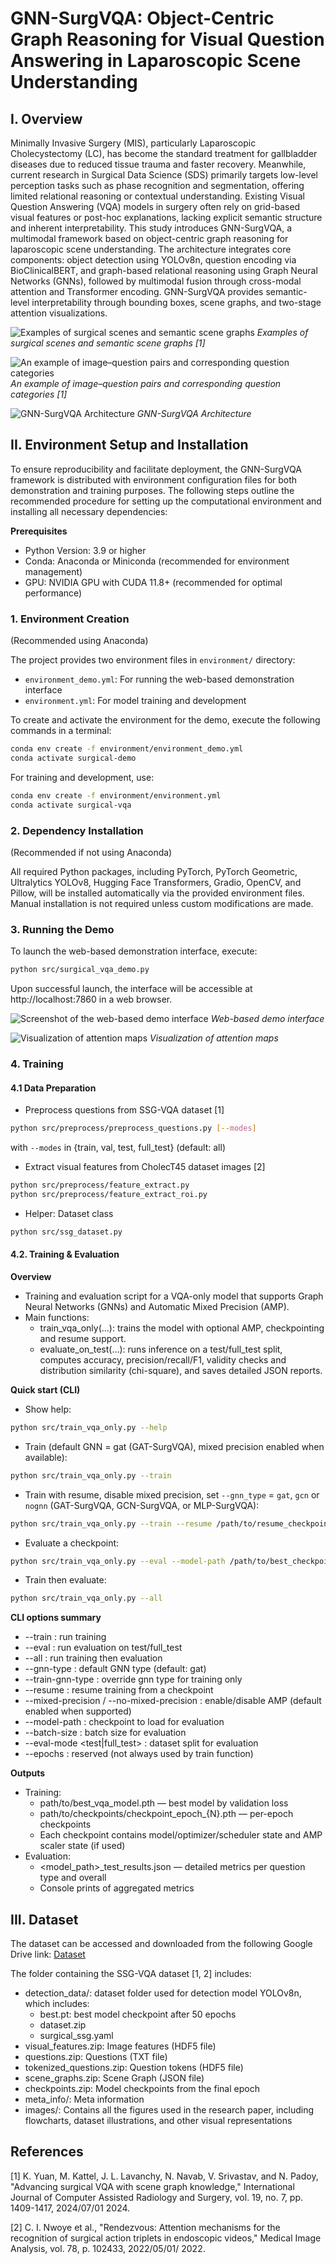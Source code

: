 # GNN-SurgVQA: Object-Centric Graph Reasoning for Visual Question Answering in Laparoscopic Scene Understanding

## I. Overview

Minimally Invasive Surgery (MIS), particularly Laparoscopic Cholecystectomy (LC), has become the standard treatment for gallbladder diseases due to reduced tissue trauma and faster recovery. Meanwhile, current research in Surgical Data Science (SDS) primarily targets low-level perception tasks such as phase recognition and segmentation, offering limited relational reasoning or contextual understanding. Existing Visual Question Answering (VQA) models in surgery often rely on grid-based visual features or post-hoc explanations, lacking explicit semantic structure and inherent interpretability. This study introduces GNN-SurgVQA, a multimodal framework based on object-centric graph reasoning for laparoscopic scene understanding. The architecture integrates core components: object detection using YOLOv8n, question encoding via BioClinicalBERT, and graph-based relational reasoning using Graph Neural Networks (GNNs), followed by multimodal fusion through cross-modal attention and Transformer encoding. GNN-SurgVQA provides semantic-level interpretability through bounding boxes, scene graphs, and two-stage attention visualizations.

![Examples of surgical scenes and semantic scene graphs](images/example1.jpg)
*Examples of surgical scenes and semantic scene graphs [1]*

![An example of image–question pairs and corresponding question categories](images/example2.png)
*An example of image–question pairs and corresponding question categories [1]*

![GNN-SurgVQA Architecture](images/Overview.drawio.svg)
*GNN-SurgVQA Architecture*


## II. Environment Setup and Installation
To ensure reproducibility and facilitate deployment, the GNN-SurgVQA framework is distributed with environment configuration files for both demonstration and training purposes. The following steps outline the recommended procedure for setting up the computational environment and installing all necessary dependencies:

**Prerequisites**

- Python Version: 3.9 or higher
- Conda: Anaconda or Miniconda (recommended for environment management)
- GPU: NVIDIA GPU with CUDA 11.8+ (recommended for optimal performance)

### 1.	Environment Creation
(Recommended using Anaconda)

The project provides two environment files in `environment/` directory:
- `environment_demo.yml`: For running the web-based demonstration interface
- `environment.yml`: For model training and development

To create and activate the environment for the demo, execute the following commands in a terminal:
```bash
conda env create -f environment/environment_demo.yml
conda activate surgical-demo
```
For training and development, use:
```bash
conda env create -f environment/environment.yml
conda activate surgical-vqa
```
### 2.	Dependency Installation
(Recommended if not using Anaconda)

All required Python packages, including PyTorch, PyTorch Geometric, Ultralytics YOLOv8, Hugging Face Transformers, Gradio, OpenCV, and Pillow, will be installed automatically via the provided environment files. Manual installation is not required unless custom modifications are made.

### 3.	Running the Demo
To launch the web-based demonstration interface, execute:
```bash
python src/surgical_vqa_demo.py
```
Upon successful launch, the interface will be accessible at http://localhost:7860 in a web browser.

![Screenshot of the web-based demo interface](images/example_output_demo.png)
*Web-based demo interface*

![Visualization of attention maps](images/attention_maps.drawio.svg)
*Visualization of attention maps*

### 4.	Training
#### 4.1 Data Preparation
- Preprocess questions from SSG-VQA dataset [1]
```bash
python src/preprocess/preprocess_questions.py [--modes]
```
with `--modes` in {train, val, test, full_test} (default: all)
- Extract visual features from CholecT45 dataset images [2]
```bash
python src/preprocess/feature_extract.py
python src/preprocess/feature_extract_roi.py
```
- Helper: Dataset class
```bash
python src/ssg_dataset.py
```
#### 4.2. Training & Evaluation 

**Overview**
- Training and evaluation script for a VQA-only model that supports Graph Neural Networks (GNNs) and Automatic Mixed Precision (AMP).
- Main functions:
  - train_vqa_only(...): trains the model with optional AMP, checkpointing and resume support.
  - evaluate_on_test(...): runs inference on a test/full_test split, computes accuracy, precision/recall/F1, validity checks and distribution similarity (chi-square), and saves detailed JSON reports.

**Quick start (CLI)**
- Show help:
```bash
python src/train_vqa_only.py --help
```

- Train (default GNN = gat (GAT-SurgVQA), mixed precision enabled when available):
```bash
python src/train_vqa_only.py --train
```

- Train with resume, disable mixed precision, set `--gnn_type` = `gat`, `gcn` or `nognn` (GAT-SurgVQA, GCN-SurgVQA, or MLP-SurgVQA):
```bash
python src/train_vqa_only.py --train --resume /path/to/resume_checkpoint.pth --mixed-precision --gnn-type gcn
```

- Evaluate a checkpoint:
```bash
python src/train_vqa_only.py --eval --model-path /path/to/best_checkpoint.pth --batch-size 128 --eval-mode test
```

- Train then evaluate:
```bash
python src/train_vqa_only.py --all
```

**CLI options summary**
- --train : run training
- --eval : run evaluation on test/full_test
- --all : run training then evaluation
- --gnn-type <str> : default GNN type (default: gat)
- --train-gnn-type <str> : override gnn type for training only
- --resume <path> : resume training from a checkpoint
- --mixed-precision / --no-mixed-precision : enable/disable AMP (default enabled when supported)
- --model-path <path> : checkpoint to load for evaluation
- --batch-size <int> : batch size for evaluation
- --eval-mode <test|full_test> : dataset split for evaluation
- --epochs <int> : reserved (not always used by train function)

**Outputs**
- Training:
  - path/to/best_vqa_model.pth — best model by validation loss
  - path/to/checkpoints/checkpoint_epoch_{N}.pth — per-epoch checkpoints
  - Each checkpoint contains model/optimizer/scheduler state and AMP scaler state (if used)
- Evaluation:
  - <model_path>_test_results.json — detailed metrics per question type and overall
  - Console prints of aggregated metrics

## III. Dataset
The dataset can be accessed and downloaded from the following Google Drive link:
[Dataset](https://drive.google.com/drive/folders/1Jfh3oSjgfJb9MjWoMJyZnAJWrScxoQsK?usp=sharing)

The folder containing the SSG-VQA dataset [1, 2] includes:

- detection_data/: dataset folder used for detection model YOLOv8n, which includes:
  + best.pt: best model checkpoint after 50 epochs
  + dataset.zip
  + surgical_ssg.yaml
- visual_features.zip: Image features (HDF5 file)
- questions.zip: Questions (TXT file)
- tokenized_questions.zip: Question tokens (HDF5 file)
- scene_graphs.zip: Scene Graph (JSON file)
- checkpoints.zip: Model checkpoints from the final epoch
- meta_info/: Meta information
- images/: Contains all the figures used in the research paper, including flowcharts, dataset illustrations, and other visual representations




## References
[1] K. Yuan, M. Kattel, J. L. Lavanchy, N. Navab, V. Srivastav, and N. Padoy, "Advancing surgical VQA with scene graph knowledge," International Journal of Computer Assisted Radiology and Surgery, vol. 19, no. 7, pp. 1409-1417, 2024/07/01 2024.

[2] C. I. Nwoye et al., "Rendezvous: Attention mechanisms for the recognition of surgical action triplets in endoscopic videos," Medical Image Analysis, vol. 78, p. 102433, 2022/05/01/ 2022.

